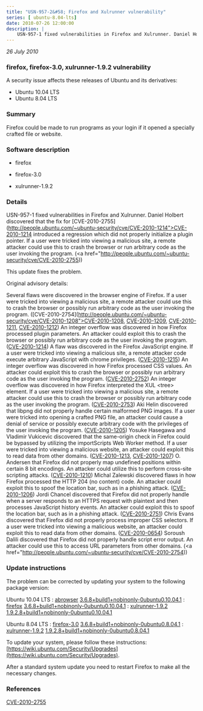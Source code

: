 ```yaml
---
title: "USN-957-2&#58; Firefox and Xulrunner vulnerability"
series: [ ubuntu-8.04-lts]
date: 2010-07-26 12:00:00
description: |
    USN-957-1 fixed vulnerabilities in Firefox and Xulrunner. Daniel Holbert discovered that the fix for [CVE-2010-2755](http://people.ubuntu.com/~ubuntu-security/cve/CVE-2010-1214">CVE-2010-1214</a> introduced a regression which did not properly initialize a plugin pointer. If a user were tricked into viewing a malicious site, a remote attacker could use this to crash the browser or run arbitrary code as the user invoking the program. (<a href="http://people.ubuntu.com/~ubuntu-security/cve/CVE-2010-2755))
--- 
```

 
 

*26 July 2010*

### firefox, firefox-3.0, xulrunner-1.9.2 vulnerability

A security issue affects these releases of Ubuntu and its derivatives:

* Ubuntu 10.04 LTS
* Ubuntu 8.04 LTS

### Summary

Firefox could be made to run programs as your login if it opened a specially crafted file or website.

### Software description

* firefox 

* firefox-3.0 

* xulrunner-1.9.2 

### Details

USN-957-1 fixed vulnerabilities in Firefox and Xulrunner. Daniel Holbert discovered that the fix for [CVE-2010-2755](http://people.ubuntu.com/~ubuntu-security/cve/CVE-2010-1214">CVE-2010-1214</a> introduced a regression which did not properly initialize a plugin pointer. If a user were tricked into viewing a malicious site, a remote attacker could use this to crash the browser or run arbitrary code as the user invoking the program. (<a href="http://people.ubuntu.com/~ubuntu-security/cve/CVE-2010-2755))

This update fixes the problem.

Original advisory details:

 Several flaws were discovered in the browser engine of Firefox. If a user were tricked into viewing a malicious site, a remote attacker could use this to crash the browser or possibly run arbitrary code as the user invoking the program. ([CVE-2010-2754](http://people.ubuntu.com/~ubuntu-security/cve/CVE-2010-1208">CVE-2010-1208</a>, <a href="http://people.ubuntu.com/~ubuntu-security/cve/CVE-2010-1209">CVE-2010-1209</a>, <a href="http://people.ubuntu.com/~ubuntu-security/cve/CVE-2010-1211">CVE-2010-1211</a>, <a href="http://people.ubuntu.com/~ubuntu-security/cve/CVE-2010-1212">CVE-2010-1212</a>) An integer overflow was discovered in how Firefox processed plugin parameters. An attacker could exploit this to crash the browser or possibly run arbitrary code as the user invoking the program. (<a href="http://people.ubuntu.com/~ubuntu-security/cve/CVE-2010-1214">CVE-2010-1214</a>) A flaw was discovered in the Firefox JavaScript engine. If a user were tricked into viewing a malicious site, a remote attacker code execute arbitrary JavaScript with chrome privileges. (<a href="http://people.ubuntu.com/~ubuntu-security/cve/CVE-2010-1215">CVE-2010-1215</a>) An integer overflow was discovered in how Firefox processed CSS values. An attacker could exploit this to crash the browser or possibly run arbitrary code as the user invoking the program. (<a href="http://people.ubuntu.com/~ubuntu-security/cve/CVE-2010-2752">CVE-2010-2752</a>) An integer overflow was discovered in how Firefox interpreted the XUL &lt;tree&gt; element. If a user were tricked into viewing a malicious site, a remote attacker could use this to crash the browser or possibly run arbitrary code as the user invoking the program. (<a href="http://people.ubuntu.com/~ubuntu-security/cve/CVE-2010-2753">CVE-2010-2753</a>) Aki Helin discovered that libpng did not properly handle certain malformed PNG images. If a user were tricked into opening a crafted PNG file, an attacker could cause a denial of service or possibly execute arbitrary code with the privileges of the user invoking the program. (<a href="http://people.ubuntu.com/~ubuntu-security/cve/CVE-2010-1205">CVE-2010-1205</a>) Yosuke Hasegawa and Vladimir Vukicevic discovered that the same-origin check in Firefox could be bypassed by utilizing the importScripts Web Worker method. If a user were tricked into viewing a malicious website, an attacker could exploit this to read data from other domains. (<a href="http://people.ubuntu.com/~ubuntu-security/cve/CVE-2010-1213">CVE-2010-1213</a>, <a href="http://people.ubuntu.com/~ubuntu-security/cve/CVE-2010-1207">CVE-2010-1207</a>) O. Andersen that Firefox did not properly map undefined positions within certain 8 bit encodings. An attacker could utilize this to perform cross-site scripting attacks. (<a href="http://people.ubuntu.com/~ubuntu-security/cve/CVE-2010-1210">CVE-2010-1210</a>) Michal Zalewski discovered flaws in how Firefox processed the HTTP 204 (no content) code. An attacker could exploit this to spoof the location bar, such as in a phishing attack. (<a href="http://people.ubuntu.com/~ubuntu-security/cve/CVE-2010-1206">CVE-2010-1206</a>) Jordi Chancel discovered that Firefox did not properly handle when a server responds to an HTTPS request with plaintext and then processes JavaScript history events. An attacker could exploit this to spoof the location bar, such as in a phishing attack. (<a href="http://people.ubuntu.com/~ubuntu-security/cve/CVE-2010-2751">CVE-2010-2751</a>) Chris Evans discovered that Firefox did not properly process improper CSS selectors. If a user were tricked into viewing a malicious website, an attacker could exploit this to read data from other domains. (<a href="http://people.ubuntu.com/~ubuntu-security/cve/CVE-2010-0654">CVE-2010-0654</a>) Soroush Dalili discovered that Firefox did not properly handle script error output. An attacker could use this to access URL parameters from other domains. (<a href="http://people.ubuntu.com/~ubuntu-security/cve/CVE-2010-2754)) 

### Update instructions

The problem can be corrected by updating your system to the following package version:

Ubuntu 10.04 LTS
 : [abrowser](https://launchpad.net/ubuntu/+source/firefox) <span> [3.6.8+build1+nobinonly-0ubuntu0.10.04.1](https://launchpad.net/ubuntu/+source/firefox/3.6.8+build1+nobinonly-0ubuntu0.10.04.1) </span> 
 : [firefox](https://launchpad.net/ubuntu/+source/firefox) <span> [3.6.8+build1+nobinonly-0ubuntu0.10.04.1](https://launchpad.net/ubuntu/+source/firefox/3.6.8+build1+nobinonly-0ubuntu0.10.04.1) </span> 
 : [xulrunner-1.9.2](https://launchpad.net/ubuntu/+source/xulrunner-1.9.2) <span> [1.9.2.8+build1+nobinonly-0ubuntu0.10.04.1](https://launchpad.net/ubuntu/+source/xulrunner-1.9.2/1.9.2.8+build1+nobinonly-0ubuntu0.10.04.1) </span> 

Ubuntu 8.04 LTS
 : [firefox-3.0](https://launchpad.net/ubuntu/+source/firefox-3.0) <span> [3.6.8+build1+nobinonly-0ubuntu0.8.04.1](https://launchpad.net/ubuntu/+source/firefox-3.0/3.6.8+build1+nobinonly-0ubuntu0.8.04.1) </span> 
 : [xulrunner-1.9.2](https://launchpad.net/ubuntu/+source/xulrunner-1.9.2) <span> [1.9.2.8+build1+nobinonly-0ubuntu0.8.04.1](https://launchpad.net/ubuntu/+source/xulrunner-1.9.2/1.9.2.8+build1+nobinonly-0ubuntu0.8.04.1) </span> 

To update your system, please follow these instructions: [https://wiki.ubuntu.com/Security/Upgrades](https://wiki.ubuntu.com/Security/Upgrades).

After a standard system update you need to restart Firefox to make all the necessary changes. 

### References

 
 [CVE-2010-2755](http://people.ubuntu.com/~ubuntu-security/cve/CVE-2010-2755)
 

